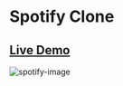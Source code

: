 # Spotify Clone


## [Live Demo](https://spotify-clone-124fa.web.app)

![spotify-image](https://user-images.githubusercontent.com/43256759/104152542-de5cbf80-53ad-11eb-884a-29edbf33906c.png)
